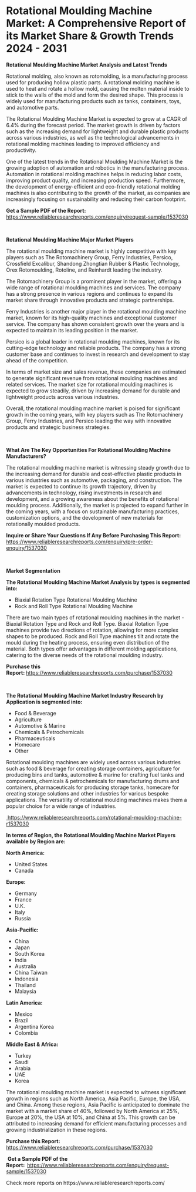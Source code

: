 <p><h1>Rotational Moulding Machine Market: A Comprehensive Report of its Market Share & Growth Trends 2024 - 2031</h1></p><p><strong>Rotational Moulding Machine Market Analysis and Latest Trends</strong></p>
<p><p>Rotational molding, also known as rotomolding, is a manufacturing process used for producing hollow plastic parts. A rotational molding machine is used to heat and rotate a hollow mold, causing the molten material inside to stick to the walls of the mold and form the desired shape. This process is widely used for manufacturing products such as tanks, containers, toys, and automotive parts.</p><p>The Rotational Moulding Machine Market is expected to grow at a CAGR of 6.4% during the forecast period. The market growth is driven by factors such as the increasing demand for lightweight and durable plastic products across various industries, as well as the technological advancements in rotational molding machines leading to improved efficiency and productivity.</p><p>One of the latest trends in the Rotational Moulding Machine Market is the growing adoption of automation and robotics in the manufacturing process. Automation in rotational molding machines helps in reducing labor costs, improving product quality, and increasing production speed. Furthermore, the development of energy-efficient and eco-friendly rotational molding machines is also contributing to the growth of the market, as companies are increasingly focusing on sustainability and reducing their carbon footprint.</p></p>
<p><strong>Get a Sample PDF of the Report:&nbsp;</strong> <a href="https://www.reliableresearchreports.com/enquiry/request-sample/1537030">https://www.reliableresearchreports.com/enquiry/request-sample/1537030</a></p>
<p>&nbsp;</p>
<p><strong>Rotational Moulding Machine Major Market Players</strong></p>
<p><p>The rotational moulding machine market is highly competitive with key players such as The Rotomachinery Group, Ferry Industries, Persico, Crossfield Excalibur, Shandong Zhongtian Rubber & Plastic Technology, Orex Rotomoulding, Rotoline, and Reinhardt leading the industry.</p><p>The Rotomachinery Group is a prominent player in the market, offering a wide range of rotational moulding machines and services. The company has a strong presence in various regions and continues to expand its market share through innovative products and strategic partnerships.</p><p>Ferry Industries is another major player in the rotational moulding machine market, known for its high-quality machines and exceptional customer service. The company has shown consistent growth over the years and is expected to maintain its leading position in the market.</p><p>Persico is a global leader in rotational moulding machines, known for its cutting-edge technology and reliable products. The company has a strong customer base and continues to invest in research and development to stay ahead of the competition.</p><p>In terms of market size and sales revenue, these companies are estimated to generate significant revenue from rotational moulding machines and related services. The market size for rotational moulding machines is expected to grow steadily, driven by increasing demand for durable and lightweight products across various industries.</p><p>Overall, the rotational moulding machine market is poised for significant growth in the coming years, with key players such as The Rotomachinery Group, Ferry Industries, and Persico leading the way with innovative products and strategic business strategies.</p></p>
<p>&nbsp;</p>
<p><strong>What Are The Key Opportunities For Rotational Moulding Machine Manufacturers?</strong></p>
<p><p>The rotational moulding machine market is witnessing steady growth due to the increasing demand for durable and cost-effective plastic products in various industries such as automotive, packaging, and construction. The market is expected to continue its growth trajectory, driven by advancements in technology, rising investments in research and development, and a growing awareness about the benefits of rotational moulding process. Additionally, the market is projected to expand further in the coming years, with a focus on sustainable manufacturing practices, customization options, and the development of new materials for rotationally moulded products.</p></p>
<p><strong>Inquire or Share Your Questions If Any Before Purchasing This Report:</strong> <a href="https://www.reliableresearchreports.com/enquiry/pre-order-enquiry/1537030">https://www.reliableresearchreports.com/enquiry/pre-order-enquiry/1537030</a></p>
<p>&nbsp;</p>
<p><strong>Market Segmentation</strong></p>
<p><strong>The Rotational Moulding Machine Market Analysis by types is segmented into:</strong></p>
<p><ul><li>Biaxial Rotation Type Rotational Moulding Machine</li><li>Rock and Roll Type Rotational Moulding Machine</li></ul></p>
<p><p>There are two main types of rotational moulding machines in the market - Biaxial Rotation Type and Rock and Roll Type. Biaxial Rotation Type machines provide two directions of rotation, allowing for more complex shapes to be produced. Rock and Roll Type machines tilt and rotate the mould during the heating process, ensuring even distribution of the material. Both types offer advantages in different molding applications, catering to the diverse needs of the rotational moulding industry.</p></p>
<p><strong>Purchase this Report:&nbsp;</strong><a href="https://www.reliableresearchreports.com/purchase/1537030">https://www.reliableresearchreports.com/purchase/1537030</a></p>
<p>&nbsp;</p>
<p><strong>The Rotational Moulding Machine Market Industry Research by Application is segmented into:</strong></p>
<p><ul><li>Food & Beverage</li><li>Agriculture</li><li>Automotive & Marine</li><li>Chemicals & Petrochemicals</li><li>Pharmaceuticals</li><li>Homecare</li><li>Other</li></ul></p>
<p><p>Rotational moulding machines are widely used across various industries such as food & beverage for creating storage containers, agriculture for producing bins and tanks, automotive & marine for crafting fuel tanks and components, chemicals & petrochemicals for manufacturing drums and containers, pharmaceuticals for producing storage tanks, homecare for creating storage solutions and other industries for various bespoke applications. The versatility of rotational moulding machines makes them a popular choice for a wide range of industries.</p></p>
<p><a href="https://www.reliableresearchreports.com/rotational-moulding-machine-r1537030">&nbsp;https://www.reliableresearchreports.com/rotational-moulding-machine-r1537030</a></p>
<p><strong>In terms of Region, the Rotational Moulding Machine Market Players available by Region are:</strong></p>
<p>
    <p> <strong> North America: </strong>
        <ul>
            <li>United States</li>
            <li>Canada</li>
        </ul>
        </p> 
    <p> <strong> Europe: </strong>
        <ul>
            <li>Germany</li>
            <li>France</li>
            <li>U.K.</li>
            <li>Italy</li>
            <li>Russia</li>
        </ul>
        </p> 
    <p> <strong> Asia-Pacific: </strong>
        <ul>
            <li>China</li>
            <li>Japan</li>
            <li>South Korea</li>
            <li>India</li>
            <li>Australia</li>
            <li>China Taiwan</li>
            <li>Indonesia</li>
            <li>Thailand</li>
            <li>Malaysia</li>
        </ul>
        </p> 
    <p> <strong> Latin America: </strong>
        <ul>
            <li>Mexico</li>
            <li>Brazil</li>
            <li>Argentina Korea</li>
            <li>Colombia</li>
        </ul>
        </p> 
    <p> <strong> Middle East & Africa: </strong>
        <ul>
            <li>Turkey</li>
            <li>Saudi</li>
            <li>Arabia</li>
            <li>UAE</li>
            <li>Korea</li>
        </ul>
    </p>
    </p>
<p><p>The rotational moulding machine market is expected to witness significant growth in regions such as North America, Asia Pacific, Europe, the USA, and China. Among these regions, Asia Pacific is anticipated to dominate the market with a market share of 40%, followed by North America at 25%, Europe at 20%, the USA at 10%, and China at 5%. This growth can be attributed to increasing demand for efficient manufacturing processes and growing industrialization in these regions.</p></p>
<p><strong>Purchase this Report: </strong><a href="https://www.reliableresearchreports.com/purchase/1537030">https://www.reliableresearchreports.com/purchase/1537030</a></p>
<p>&nbsp;<strong>Get a Sample PDF of the Report:&nbsp;&nbsp;</strong><a href="https://www.reliableresearchreports.com/enquiry/request-sample/1537030">https://www.reliableresearchreports.com/enquiry/request-sample/1537030</a></p>
<p><strong></strong></p>
<p>Check more reports on https://www.reliableresearchreports.com/</p>